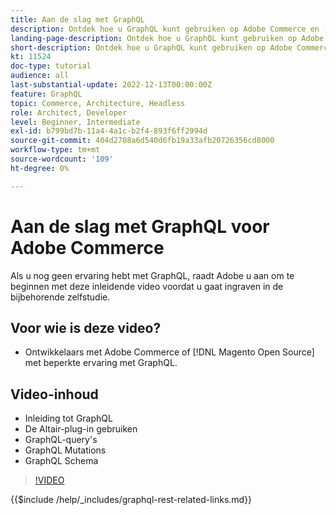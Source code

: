 ```yaml
---
title: Aan de slag met GraphQL
description: Ontdek hoe u GraphQL kunt gebruiken op Adobe Commerce en [!DNL Magento Open Source]. Leer over het gebruiken van vragen, mutaties, en schema's.
landing-page-description: Ontdek hoe u GraphQL kunt gebruiken op Adobe Commerce en [!DNL Magento Open Source]. Leer over het gebruiken van vragen, mutaties, en schema's.
short-description: Ontdek hoe u GraphQL kunt gebruiken op Adobe Commerce en [!DNL Magento Open Source]. Leer over het gebruiken van vragen, mutaties, en schema's.
kt: 11524
doc-type: tutorial
audience: all
last-substantial-update: 2022-12-13T00:00:00Z
feature: GraphQL
topic: Commerce, Architecture, Headless
role: Architect, Developer
level: Beginner, Intermediate
exl-id: b799bd7b-11a4-4a1c-b2f4-893f6ff2994d
source-git-commit: 404d2708a6d540d6fb19a33afb20726356cd8000
workflow-type: tm+mt
source-wordcount: '109'
ht-degree: 0%

---
```


# Aan de slag met GraphQL voor Adobe Commerce

Als u nog geen ervaring hebt met GraphQL, raadt Adobe u aan om te beginnen met deze inleidende video voordat u gaat ingraven in de bijbehorende zelfstudie.

## Voor wie is deze video?

* Ontwikkelaars met Adobe Commerce of [!DNL Magento Open Source] met beperkte ervaring met GraphQL.

## Video-inhoud

* Inleiding tot GraphQL
* De Altair-plug-in gebruiken
* GraphQL-query&#39;s
* GraphQL Mutations
* GraphQL Schema

>[!VIDEO](https://video.tv.adobe.com/v/3412302?quality=12&learn=on)

{{$include /help/_includes/graphql-rest-related-links.md}}
